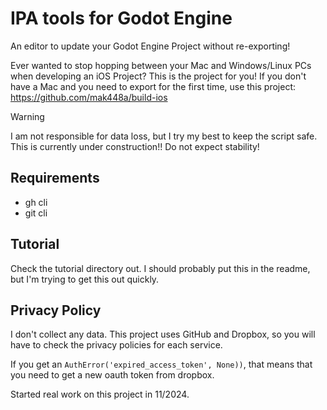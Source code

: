 # IPA tools for Godot Engine

An editor to update your Godot Engine Project without re-exporting!

Ever wanted to stop hopping between your Mac and Windows/Linux PCs when developing an iOS Project? This is the project for you!
If you don't have a Mac and you need to export for the first time, use this project: https://github.com/mak448a/build-ios

> [!WARNING]  
> I am not responsible for data loss, but I try my best to keep the script safe.
> This is currently under construction!! Do not expect stability!


## Requirements
- gh cli
- git cli

## Tutorial
Check the tutorial directory out. I should probably put this in the readme, but I'm trying to get this out quickly.

## Privacy Policy
I don't collect any data.
This project uses GitHub and Dropbox, so you will have to check the privacy policies for each service.

If you get an `AuthError('expired_access_token', None))`, that means that you need to get a new oauth token from dropbox.


Started real work on this project in 11/2024.